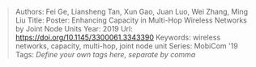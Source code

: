 > Authors: Fei Ge, Liansheng Tan, Xun Gao, Juan Luo, Wei Zhang, Ming Liu
> Title: Poster: Enhancing Capacity in Multi-Hop Wireless Networks by Joint Node Units
> Year: 2019
> Url: https://doi.org/10.1145/3300061.3343390
> Keywords: wireless networks, capacity, multi-hop, joint node unit
> Series: MobiCom '19
> Tags: *Define your own tags here, separate by comma*